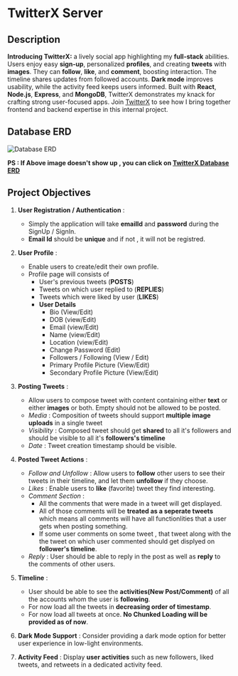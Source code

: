 # TwitterX Server

## Description

**Introducing TwitterX:** a lively social app highlighting my **full-stack** abilities. Users enjoy easy **sign-up**, personalized **profiles**, and creating **tweets** with **images**. They can **follow**, **like**, and **comment**, boosting interaction. The timeline shares updates from followed accounts. **Dark mode** improves usability, while the activity feed keeps users informed. Built with **React**, **Node.js**, **Express**, and **MongoDB**, TwitterX demonstrates my knack for crafting strong user-focused apps. Join [TwitterX](https://twitterx-frontend-utkarsh-gupta.netlify.app) to see how I bring together frontend and backend expertise in this internal project.

## Database ERD

![Database ERD](https://drive.google.com/file/d/1DCEggiksA3Kdf5aAZP4D-IlltAe-se09/view?usp=sharing)

**PS : If Above image doesn't show up , you can click on [TwitterX Database ERD](https://miro.com/app/board/uXjVMueZBns=/)**

## Project Objectives

1. **User Registration / Authentication** :

   - Simply the application will take **emailId** and **password** during the SignUp / SignIn.
   - **Email Id** should be **unique** and if not , it will not be registred.

2. **User Profile** :

   - Enable users to create/edit their own profile.
   - Profile page will consists of
     - User's previous tweets (**POSTS**)
     - Tweets on which user replied to (**REPLIES**)
     - Tweets which were liked by user (**LIKES**)
     - **User Details**
       - Bio (View/Edit)
       - DOB (view/Edit)
       - Email (view/Edit)
       - Name (view/Edit)
       - Location (view/Edit)
       - Change Password (Edit)
       - Followers / Following (View / Edit)
       - Primary Profile Picture (View/Edit)
       - Secondary Profile Picture (View/Edit)

3. **Posting Tweets** :

   - Allow users to compose tweet with content containing either **text** or either **images** or both. Empty should not be allowed to be posted.
   - _Media_ : Composition of tweets should support **multiple image uploads** in a single tweet
   - _Visibility_ : Composed tweet should get **shared** to all it's followers and should be visible to all it's **followers's timeline**
   - _Date_ : Tweet creation timestamp should be visible.

4. **Posted Tweet Actions** :

   - _Follow and Unfollow_ : Allow users to **follow** other users to see their tweets in their timeline, and let them **unfollow** if they choose.
   - _Likes_ : Enable users to **like** (favorite) tweet they find interesting.
   - _Comment Section_ :
     - All the comments that were made in a tweet will get displayed.
     - All of those comments will be **treated as a seperate tweets** which means all comments will have all functionlities that a user gets when posting something.
     - If some user comments on some tweet , that tweet along with the the tweet on which user commented should get displyed on **follower's timeline**.
   - _Reply_ : User should be able to reply in the post as well as **reply** to the comments of other users.

5. **Timeline** :

   - User should be able to see the **activities(New Post/Comment)** of all the accounts whom the user is **following**.
   - For now load all the tweets in **decreasing order of timestamp**.
   - For now load all tweets at once. **No Chunked Loading will be provided as of now**.

6. **Dark Mode Support** : Consider providing a dark mode option for better user experience in low-light environments.

7. **Activity Feed** : Display **user activities** such as new followers, liked tweets, and retweets in a dedicated activity feed.

